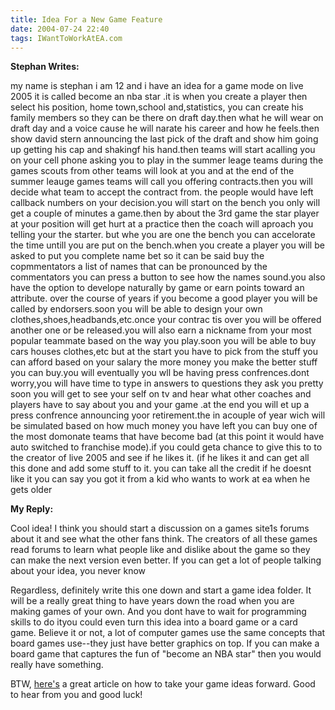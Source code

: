 ```yaml
---
title: Idea For a New Game Feature
date: 2004-07-24 22:40
tags: IWantToWorkAtEA.com
---
```

**Stephan Writes:**

my name is stephan i am 12 and i have an idea for a game mode on live 2005 it is called become an nba star .it is when you create a player then select his position, home town,school and,statistics, you can create his family members so they can be there on draft day.then what he will wear on draft day and a voice cause he will narate his career and how he feels.then show david stern announcing the last pick of the draft and show him going up getting his cap and shakingf his hand.then teams will start acalling you on your cell phone asking you to play in the summer leage teams during the games scouts from other teams will look at you and at the end of the summer leauge games teams will call you offering contracts.then you will decide what team to accept the contract from. the people would have left callback numbers on your decision.you  will start on the bench you only will get a couple of minutes a game.then by about the 3rd game the star player at your position will get hurt at a practice then the coach will aproach you telling your the starter. but whe you are one the bench you can accelorate the time  untill you are put on the bench.when you create a player you will be asked to put you complete name bet so it can be said buy the copmmentators a list of names that can be pronounced by the commentators you can press a button to see how the names sound.you also have the option to develope naturally by game or earn points toward an attribute. over the course of years if you become a good player you will be called by endorsers.soon you will be able to design your own clothes,shoes,headbands,etc.once your contrac tis over you will be offered another one or be released.you will also earn a nickname from your most popular teammate based on the way you play.soon you will be able to buy cars houses clothes,etc but at the start you have to pick from the stuff you can afford based on your salary the more money you make the better stuff you can buy.you will eventually you wll be having press confrences.dont worry,you will have time to type in answers to questions they ask you pretty soon you will get to see your self on tv and hear what other coaches and players have to say about you and your game .at the end you will et up a press confrence announcing yoor retirement.the in acouple of year wich will be simulated based on how much money you have left you can buy one of the most domonate teams that have become bad (at this point it would have auto switched to franchise mode).if you could geta chance to give this to to the creator of live 2005 and see if he likes it. (if he likes it and can get all this done and add some stuff to it. you can take all the credit if he doesnt like it you can say you got it from a kid who wants to work at ea when he gets older

**My Reply:**

Cool idea! I think you should start a discussion on a games site1s forums about it and see what the other fans think. The creators of all these games read forums to learn what people like and dislike about the game so they can make the next version even better. If you can get a lot of people talking about your idea, you never know

Regardless, definitely write this one down and start a game idea folder. It will be a really great thing to have years down the road when you are making games of your own. And you dont have to wait for programming skills to do ityou could even turn this idea into a board game or a card game. Believe it or not, a lot of computer games use the same concepts that board games use--they just have better graphics on top. If you can make a board game that captures the fun of "become an NBA star" then you would really have something.

BTW, [here's][1] a great article on how to take your game ideas forward. Good to hear from you and good luck!

 [1]: http://www.sloperama.com/advice/idea.htm

